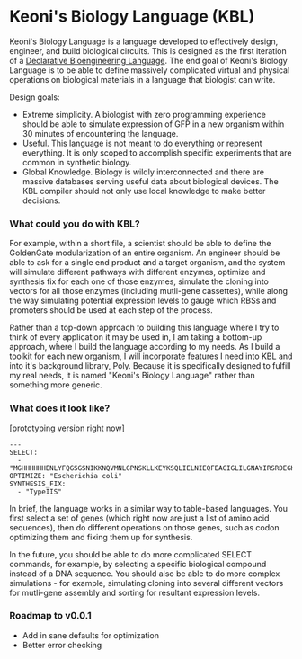 # Keoni's Biology Language (KBL)

Keoni's Biology Language is a language developed to effectively design, engineer, and build biological circuits. This is designed as the first iteration of a [Declarative Bioengineering Language](https://docs.google.com/document/d/1odf8q7ir9NsS0zPvArEg0j0WepEAOGAATOkvQpZgW7s/edit). The end goal of Keoni's Biology Language is to be able to define massively complicated virtual and physical operations on biological materials in a language that biologist can write.

Design goals:
- Extreme simplicity. A biologist with zero programming experience should be able to simulate expression of GFP in a new organism within 30 minutes of encountering the language.
- Useful. This language is not meant to do everything or represent everything. It is only scoped to accomplish specific experiments that are common in synthetic biology.
- Global Knowledge. Biology is wildly interconnected and there are massive databases serving useful data about biological devices. The KBL compiler should not only use local knowledge to make
 better decisions.

### What could you do with KBL?
For example, within a short file, a scientist should be able to define the GoldenGate modularization of an entire organism. An engineer should be able to ask for a single end product and a target organism, and the system will simulate different pathways with different enzymes, optimize and synthesis fix for each one of those enzymes, simulate the cloning into vectors for all those enzymes (including mutli-gene cassettes), while along the way simulating potential expression levels to gauge which RBSs and promoters should be used at each step of the process. 

Rather than a top-down approach to building this language where I try to think of every application it may be used in, I am taking a bottom-up approach, where I build the language according to my needs. As I build a toolkit for each new organism, I will incorporate features I need into KBL and into it's background library, Poly. Because it is specifically designed to fulfill my real needs, it is named "Keoni's Biology Language" rather than something more generic. 

### What does it look like?
[prototyping version right now]
```
---
SELECT: 
  - "MGHHHHHHENLYFQGSGSNIKKNQVMNLGPNSKLLKEYKSQLIELNIEQFEAGIGLILGNAYIRSRDEGKTYCMQFEWKNKAYMDHVCLLYDQWVLSPPHKKERVNHLGNLVITWGAQTFKHQAFNKLANLFIVNNKKTIPNNLVENYLTPMSLAYWFMDAGGKWDYNKNSTNKSIVLNTQSFTFEEVEYLVKGLRNKFQLNCYVKINKNKPIIYIDSMSYLIFYNLIKPYLIPQMMYKLPQFVIPNRGVTKQLVKQLVKSELEEKKSELRHKLKYVPHEYIELIEIARNSTQDRILEMKVMEFFMKVYGYRGKHLGGSRKPDGAIYTVGSPIDYGVIVDTKAYSGGYNLPIGQADEMQRYVEENQTRNKHINPNEWWKVYPSSVTEFKFLFVSGHFKGNYKAQLTRLNHITNCNGAVLSVEELLIGGEMIKAGTLTLEEVRRKFNN*"
OPTIMIZE: "Escherichia coli"
SYNTHESIS_FIX:
  - "TypeIIS"
```

In brief, the language works in a similar way to table-based languages. You first select a set of genes (which right now are just a list of amino acid sequences), then do different operations on those genes, such as codon optimizing them and fixing them up for synthesis. 

In the future, you should be able to do more complicated SELECT commands, for example, by selecting a specific biological compound instead of a DNA sequence. You should also be able to do more complex simulations - for example, simulating cloning into several different vectors for mutli-gene assembly and sorting for resultant expression levels. 

### Roadmap to v0.0.1
- Add in sane defaults for optimization
- Better error checking
